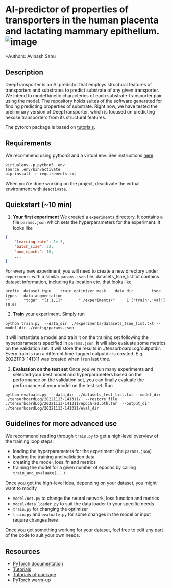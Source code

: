 # AI-predictor of  properties of transporters in the human placenta and lactating mammary epithelium.![image](https://github.com/vinash85/deeptransporter/blob/master/deeptransporter.prelims.png)
 

*Authors: Avinash Sahu

## Description 

DeepTransporter is an AI predictor that employs structural features of transporters and substrates to predict substrate of any given transporter. We intend to model kinetic characterics of each substrate-transporter pair using the model. 
The repository holds suites of the software generated for finding predicting properties of substrate. Right now, we have tested the preliminary version of DeepTransporter, which is focused on predicting hexose transporters from its structural features. 


The pytorch package is based on [tutorials](https://cs230-stanford.github.io/project-starter-code.html).

## Requirements

We recommend using python3 and a virtual env. See instructions [here](https://cs230-stanford.github.io/project-starter-code.html).

```
virtualenv -p python3 .env
source .env/bin/activate
pip install -r requirements.txt
```

When you're done working on the project, deactivate the virtual environment with `deactivate`.




## Quickstart (~10 min)


1. __Your first experiment__ We created a `experiments` directory. It contains a file `params.json` which sets the hyperparameters for the experiment. It looks like
```json
{
    "learning_rate": 1e-3,
    "batch_size": 32,
    "num_epochs": 10,
    ...
}
```
For every new experiment, you will need to create a new directory under `experiments` with a similar `params.json` file.
 datasets_tsne_list.txt contains dataset information, including its location etc. that looks like 


```
prefix  dataset_type    train_optimizer_mask    data_dir        tsne    types   data_augmentation
""      "tcga"  "[1,1,1]"       "./experiments/"     1 ['train','val']  [0,0]
```


2. __Train__ your experiment. Simply run
```
python train.py  --data_dir  ./experiments/datasets_tsne_list.txt --model_dir ./config/params.json 
```
It will instantiate a model and train it on the training set following the hyperparameters specified in `params.json`. It will also evaluate some metrics on the validation set. It will store the results in  ./tensorboardLog/outputdir.  Every train is run a different time-tagged outputdir is created. E.g. 20221113-141311 was created when I run last time.


3. __Evaluation on the test set__ Once you've run many experiments and selected your best model and hyperparameters based on the performance on the validation set, you can finally evaluate the performance of your model on the test set. Run
```
python evaluate.py  --data_dir  ./datasets_test_list.txt --model_dir ./tensorboardLog/20221113-141311/. --restore_file ./tensorboardLog/20221113-141311/epoch-20.pth.tar  --output_dir ./tensorboardLog/20221113-141311/eval_dir
```


## Guidelines for more advanced use

We recommend reading through `train.py` to get a high-level overview of the training loop steps:
- loading the hyperparameters for the experiment (the `params.json`)
- loading the training and validation data
- creating the model, loss_fn and metrics
- training the model for a given number of epochs by calling `train_and_evaluate(...)`

Once you get the high-level idea, depending on your dataset, you might want to modify
- `model/net.py` to change the neural network, loss function and metrics
- `model/data_loader.py` to suit the data loader to your specific needs
- `train.py` for changing the optimizer
- `train.py` and `evaluate.py` for some changes in the model or input require changes here

Once you get something working for your dataset, feel free to edit any part of the code to suit your own needs.

## Resources

- [PyTorch documentation](http://pytorch.org/docs/0.3.0/)
- [Tutorials](http://pytorch.org/tutorials/)
- [Tutorials of package](https://cs230-stanford.github.io/project-starter-code.html)
- [PyTorch warm-up](https://github.com/jcjohnson/pytorch-examples)

[SIGNS]: https://drive.google.com/file/d/1ufiR6hUKhXoAyiBNsySPkUwlvE_wfEHC/view?usp=sharing
